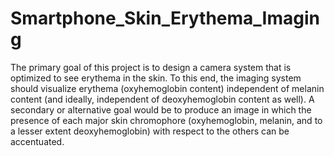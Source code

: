 # Smartphone_Skin_Erythema_Imaging

The primary goal of this project is to design a camera system that is optimized to see erythema in the skin. To this end, the imaging system should visualize erythema (oxyhemoglobin content) independent of melanin content (and ideally, independent of deoxyhemoglobin content as well). A secondary or alternative goal would be to produce an image in which the presence of each major skin chromophore (oxyhemoglobin, melanin, and to a lesser extent deoxyhemoglobin) with respect to the others can be accentuated.
